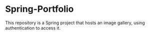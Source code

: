 # Spring-Portfolio
This repository is a Spring project that hosts an image gallery, using authentication to access it. 
